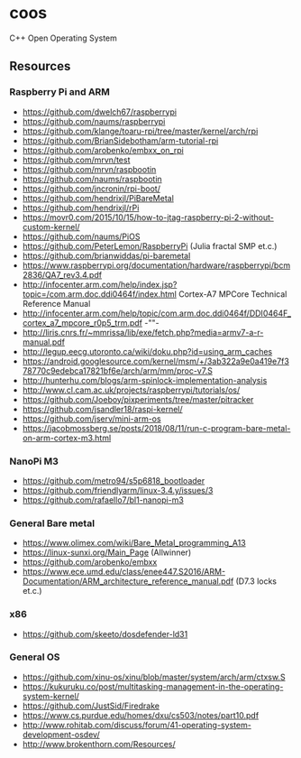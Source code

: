 # coos
C++ Open Operating System

## Resources

### Raspberry Pi and ARM
* https://github.com/dwelch67/raspberrypi
* https://github.com/naums/raspberrypi
* https://github.com/klange/toaru-rpi/tree/master/kernel/arch/rpi
* https://github.com/BrianSidebotham/arm-tutorial-rpi
* https://github.com/arobenko/embxx_on_rpi
* https://github.com/mrvn/test
* https://github.com/mrvn/raspbootin
* https://github.com/naums/raspbootin
* https://github.com/jncronin/rpi-boot/
* https://github.com/hendrixjl/PiBareMetal
* https://github.com/hendrixjl/rPi
* https://movr0.com/2015/10/15/how-to-jtag-raspberry-pi-2-without-custom-kernel/
* https://github.com/naums/PiOS
* https://github.com/PeterLemon/RaspberryPi (Julia fractal SMP et.c.)
* https://github.com/brianwiddas/pi-baremetal
* https://www.raspberrypi.org/documentation/hardware/raspberrypi/bcm2836/QA7_rev3.4.pdf
* http://infocenter.arm.com/help/index.jsp?topic=/com.arm.doc.ddi0464f/index.html Cortex-A7 MPCore Technical Reference Manual
* http://infocenter.arm.com/help/topic/com.arm.doc.ddi0464f/DDI0464F_cortex_a7_mpcore_r0p5_trm.pdf -""-
* http://liris.cnrs.fr/~mmrissa/lib/exe/fetch.php?media=armv7-a-r-manual.pdf
* http://legup.eecg.utoronto.ca/wiki/doku.php?id=using_arm_caches
* https://android.googlesource.com/kernel/msm/+/3ab322a9e0a419e7f378770c9edebca17821bf6e/arch/arm/mm/proc-v7.S
* http://hunterhu.com/blogs/arm-spinlock-implementation-analysis
* http://www.cl.cam.ac.uk/projects/raspberrypi/tutorials/os/
* https://github.com/Joeboy/pixperiments/tree/master/pitracker
* https://github.com/jsandler18/raspi-kernel/
* https://github.com/jserv/mini-arm-os
* https://jacobmossberg.se/posts/2018/08/11/run-c-program-bare-metal-on-arm-cortex-m3.html

### NanoPi M3
* https://github.com/metro94/s5p6818_bootloader
* https://github.com/friendlyarm/linux-3.4.y/issues/3
* https://github.com/rafaello7/bl1-nanopi-m3

### General Bare metal
* https://www.olimex.com/wiki/Bare_Metal_programming_A13
* https://linux-sunxi.org/Main_Page (Allwinner)
* https://github.com/arobenko/embxx
* https://www.ece.umd.edu/class/enee447.S2016/ARM-Documentation/ARM_architecture_reference_manual.pdf (D7.3 locks et.c.)

### x86
* https://github.com/skeeto/dosdefender-ld31

### General OS
* https://github.com/xinu-os/xinu/blob/master/system/arch/arm/ctxsw.S
* https://kukuruku.co/post/multitasking-management-in-the-operating-system-kernel/
* https://github.com/JustSid/Firedrake
* https://www.cs.purdue.edu/homes/dxu/cs503/notes/part10.pdf
* http://www.rohitab.com/discuss/forum/41-operating-system-development-osdev/
* http://www.brokenthorn.com/Resources/
